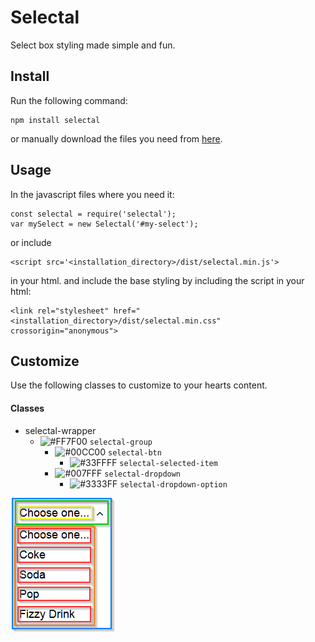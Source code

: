 # Selectal
Select box styling made simple and fun.

## Install
Run the following command:
```
npm install selectal
```

or manually download the files you need from [here](https://github.com/Kovee98/selectal/releases "Releases").

## Usage
In the javascript files where you need it:
```
const selectal = require('selectal');
var mySelect = new Selectal('#my-select');
```
or include
```
<script src='<installation_directory>/dist/selectal.min.js'>
```
in your html.
and include the base styling by including the script in your html:
```
<link rel="stylesheet" href="<installation_directory>/dist/selectal.min.css" crossorigin="anonymous">
```

## Customize
Use the following classes to customize to your hearts content.

#### Classes
* selectal-wrapper
	* ![#FF7F00](https://placehold.it/15/FF7F00/000000?text=+) `selectal-group`
		* ![#00CC00](https://placehold.it/15/00CC00/000000?text=+) `selectal-btn`
			* ![#33FFFF](https://placehold.it/15/33FFFF/000000?text=+) `selectal-selected-item`
		* ![#007FFF](https://placehold.it/15/007FFF/000000?text=+) `selectal-dropdown`
			* ![#3333FF](https://placehold.it/15/3333FF/000000?text=+) `selectal-dropdown-option`
			
![alt styling_diagram.png](https://github.com/Kovee98/selectal/blob/develop/styling_diagram.png)

